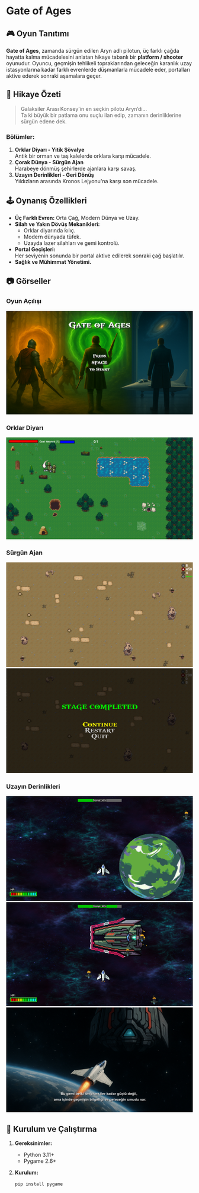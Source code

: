 # Gate of Ages

## 🎮 Oyun Tanıtımı

**Gate of Ages**, zamanda sürgün edilen Aryn adlı pilotun, üç farklı çağda hayatta kalma mücadelesini anlatan hikaye tabanlı bir **platform / shooter** oyunudur. Oyuncu, geçmişin tehlikeli topraklarından geleceğin karanlık uzay istasyonlarına kadar farklı evrenlerde düşmanlarla mücadele eder, portalları aktive ederek sonraki aşamalara geçer.

## 📜 Hikaye Özeti

> Galaksiler Arası Konsey'in en seçkin pilotu Aryn’di...  
> Ta ki büyük bir patlama onu suçlu ilan edip, zamanın derinliklerine sürgün edene dek.

### Bölümler:
1. **Orklar Diyarı - Yitik Şövalye**  
   Antik bir orman ve taş kalelerde orklara karşı mücadele.
2. **Çorak Dünya - Sürgün Ajan**  
   Harabeye dönmüş şehirlerde ajanlara karşı savaş.
3. **Uzayın Derinlikleri - Geri Dönüş**  
   Yıldızların arasında Kronos Lejyonu'na karşı son mücadele.

## 🕹️ Oynanış Özellikleri

- **Üç Farklı Evren:** Orta Çağ, Modern Dünya ve Uzay.
- **Silah ve Yakın Dövüş Mekanikleri:**  
  - Orklar diyarında kılıç.
  - Modern dünyada tüfek.
  - Uzayda lazer silahları ve gemi kontrolü.
- **Portal Geçişleri:**  
  Her seviyenin sonunda bir portal aktive edilerek sonraki çağ başlatılır.
- **Sağlık ve Mühimmat Yönetimi.**

## 📷 Görseller

### Oyun Açılışı
![Oyun Açılışı](assets/screenshots/opening.png)

### Orklar Diyarı
![Orklar Diyarı](assets/screenshots/middle_age.png)

### Sürgün Ajan
![Sürgün Ajan](assets/screenshots/rifle_stage.png)
![Sürgün Ajan - Bölüm 2](assets/screenshots/rifle_stage2.png)

### Uzayın Derinlikleri
![Uzay Sahnesi 1](assets/screenshots/space_stage1.png)
![Uzay Sahnesi 2](assets/screenshots/space_stage2.png)
![Uzay Sahnesi 3](assets/screenshots/space_stage3.png)
   

## 🚀 Kurulum ve Çalıştırma

1. **Gereksinimler:**
   - Python 3.11+
   - Pygame 2.6+

2. **Kurulum:**
   ```bash
   pip install pygame
